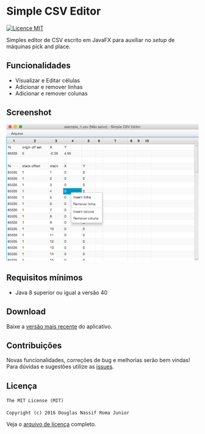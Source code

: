 # Simple CSV Editor

[![Licence MIT](https://img.shields.io/badge/licence-MIT-blue.svg)](https://github.com/douglasjunior/simple-csv-editor/blob/master/LICENSE)

Simples editor de CSV escrito em JavaFX para auxiliar no *setup* de máquinas pick and place.

## Funcionalidades

 - Visualizar e Editar células
 - Adicionar e remover linhas
 - Adicionar e remover colunas

## Screenshot 

![Image 1](https://raw.githubusercontent.com/douglasjunior/simple-csv-editor/master/screenshots/image1.png)

## Requisitos mínimos

 - Java 8 superior ou igual a versão 40

## Download

Baixe a [versão mais recente](https://github.com/douglasjunior/simple-csv-editor/releases) do aplicativo.

## Contribuições

Novas funcionalidades, correções de bug e melhorias serão bem vindas! Para dúvidas e sugestões utilize as [issues](https://github.com/douglasjunior/simple-csv-editor/issues).

## Licença

```
The MIT License (MIT)

Copyright (c) 2016 Douglas Nassif Roma Junior
```

Veja o [arquivo de licença](https://github.com/douglasjunior/simple-csv-editor/blob/master/LICENSE) completo.

